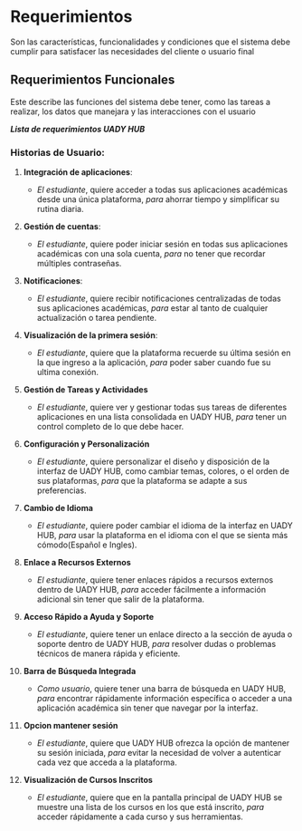 # Requerimientos 
Son las características, funcionalidades y condiciones que el sistema debe cumplir para satisfacer las necesidades del cliente o usuario final 

## Requerimientos Funcionales
Este describe las funciones del sistema debe tener, como las tareas a realizar, los datos que manejara y las interacciones con el usuario

***Lista de requerimientos UADY HUB***

### Historias de Usuario:

1.  **Integración de aplicaciones**:
    
    -   _El estudiante_, quiere acceder a todas sus aplicaciones académicas desde una única plataforma, _para_ ahorrar tiempo y simplificar su rutina diaria.

2.  **Gestión de cuentas**:
    
    -   _El estudiante_, quiere poder iniciar sesión en todas sus aplicaciones académicas con una sola cuenta, _para_ no tener que recordar múltiples contraseñas.

3.  **Notificaciones**:
    
    -   _El estudiante_, quiere recibir notificaciones centralizadas de todas sus aplicaciones académicas, _para_ estar al tanto de cualquier actualización o tarea pendiente.

4.  **Visualización de la primera sesión**:
    
    -   _El estudiante_, quiere que la plataforma recuerde su última sesión en la que ingreso a la aplicación, _para_ poder saber cuando fue su ultima conexión.

5.  **Gestión de Tareas y Actividades**

    -   _El estudiante_, quiere ver y gestionar todas sus tareas de diferentes aplicaciones en una lista consolidada en UADY HUB, _para_ tener un control completo de lo que debe hacer.

6.  **Configuración y Personalización**

    -   _El estudiante_, quiere personalizar el diseño y disposición de la interfaz de UADY HUB, como cambiar temas, colores, o el orden de sus plataformas, _para_ que la plataforma se adapte a sus preferencias.

7.  **Cambio de Idioma**

    -   _El estudiante_, quiere poder cambiar el idioma de la interfaz en UADY HUB, _para_ usar la plataforma en el idioma con el que se sienta más cómodo(Español e Ingles).

8.  **Enlace a Recursos Externos**

    -   _El estudiante_, quiere tener enlaces rápidos a recursos externos dentro de UADY HUB, _para_ acceder fácilmente a información adicional sin tener que salir de la plataforma.

9.  **Acceso Rápido a Ayuda y Soporte**

    -   _El estudiante_, quiere tener un enlace directo a la sección de ayuda o soporte dentro de UADY HUB, _para_ resolver dudas o problemas técnicos de manera rápida y eficiente.

10.  **Barra de Búsqueda Integrada**

     -  _Como usuario_, quiere tener una barra de búsqueda en UADY HUB, _para_ encontrar rápidamente información específica o acceder a una aplicación académica sin tener que navegar por la interfaz.

11. **Opcion mantener sesión**

    -  _El estudiante_, quiere que UADY HUB ofrezca la opción de mantener su sesión iniciada, _para_ evitar la necesidad de volver a autenticar cada vez que acceda a la plataforma.

12.  **Visualización de Cursos Inscritos**

     -  _El estudiante_, quiere que en la pantalla principal de UADY HUB se muestre una lista de los cursos en los que está inscrito, _para_ acceder rápidamente a cada curso y sus herramientas.
